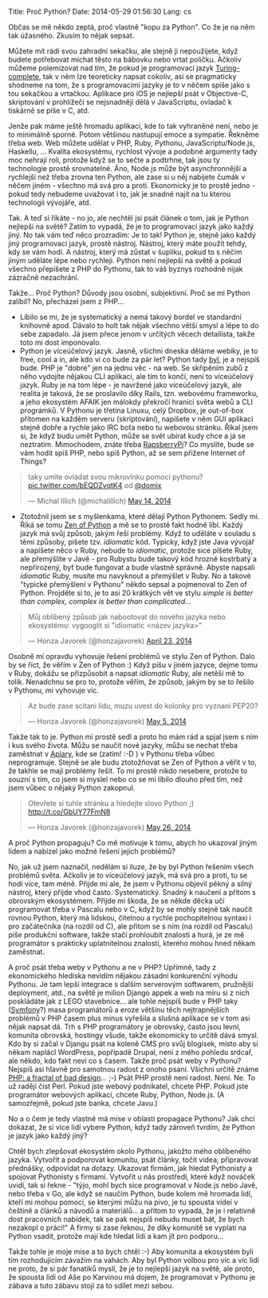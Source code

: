 Title: Proč Python?
Date: 2014-05-29 01:56:30
Lang: cs

Občas se mě někdo zeptá, proč vlastně "kopu za Python". Co že je na něm tak úžasného. Zkusím to nějak sepsat.

Můžete mít rádi svou zahradní sekačku, ale stejně ji nepoužijete, když budete potřebovat míchat těsto na bábovku nebo vrtat poličku. Ačkoliv můžeme polemizovat nad tím, že pokud je programovací jazyk [Turing-complete](https://cs.wikipedia.org/wiki/Turingovsk%C3%A1_%C3%BAplnost), tak v něm lze teoreticky napsat cokoliv, asi se pragmaticky shodneme na tom, že s programovacími jazyky je to v něčem spíše jako s tou sekačkou a vrtačkou. Aplikace pro iOS je nejlepší psát v Objective-C, skriptování v prohlížeči se nejsnadněji dělá v JavaScriptu, ovladač k tiskárně se píše v C, atd.

Jenže pak máme ještě hromadu aplikací, kde to tak vyhraněné není, nebo je to minimálně sporné. Potom většinou nastupují emoce a sympatie. Řekněme třeba web. Web můžete udělat v PHP, Ruby, Pythonu, JavaScriptu/Node.js, Haskellu, ... Kvalita ekosystému, rychlost vývoje a podobné argumenty tady moc nehrají roli, protože když se to sečte a podtrhne, tak jsou ty technologie prostě srovnatelné. Áno, Node.js může být asynchronnější a rychlejší než třeba zrovna ten Python, ale zase si u něj nabijete čumák v něčem jiném - všechno má svá pro a proti. Ekonomicky je to prostě jedno - pokud tedy nebudeme uvažovat i to, jak je snadné najít na tu kterou technologii vývojáře, atd.

Tak. A teď si říkáte - no jo, ale nechtěl jsi psát článek o tom, jak je Python nejlepší na světě? Zatím to vypadá, že je to programovací jazyk jako každý jiný. No tak vám teď něco prozradím: Je to tak! Python je, stejně jako každý jiný programovací jazyk, prostě nástroj. Nástroj, který máte použít tehdy, kdy se vám hodí. A nástroj, který má zůstat v šuplíku, pokud to s něčím jiným uděláte lépe nebo rychleji. Python není nejlepší na světě a pokud všechno přepíšete z PHP do Pythonu, tak to váš byznys rozhodně nijak zázračně nezachrání.

Takže... Proč Python? Důvody jsou osobní, subjektivní. Proč se mi Python zalíbil? No, přecházel jsem z PHP...

- Líbilo se mi, že je systematický a nemá takový bordel ve standardní knihovně apod. Dávalo to holt tak nějak všechno větší smysl a lépe to do sebe zapadalo. Já jsem přece jenom v určitých věcech detailista, takže toto mi dost imponovalo.
- Python je víceúčelový jazyk. Jasně, všichni dneska děláme webíky, je to free, cool a in, ale kdo ví co bude za pár let? Python tady [byl](https://twitter.com/spazef0rze/status/471316103793475584), je a nejspíš bude. PHP je "dobré" jen na jednu věc - na web. Se skřípěním zubů z něho vydojíte nějakou CLI aplikaci, ale tím to končí, není to víceúčelový jazyk. Ruby je na tom lépe - je navržené jako víceúčelový jazyk, ale realita je taková, že se proslavilo díky Rails, tzn. webovému frameworku, a jeho ekosystém AFAIK jen málokdy překročí hranici světa webů a CLI prográmků. V Pythonu je třetina Linuxu, celý Dropbox, je out-of-box přítomen na každém serveru (skriptování), napíšete v něm GUI aplikaci stejně dobře a rychle jako IRC bota nebo tu webovou stránku. Říkal jsem si, že když budu umět Python, může se svět ubírat kudy chce a já se neztratím. Mimochodem, znáte třeba [RapsberryPi](http://www.raspberrypi.org/tag/python/)? Co myslíte, bude se vám hodit spíš PHP, nebo spíš Python, až se sem přižene Internet of Things?
<blockquote class="twitter-tweet" lang="en"><p>taky umíte ovládat svou mikrovlnku pomocí pythonu? <a href="http://t.co/bEQDZvqtK4">pic.twitter.com/bEQDZvqtK4</a> od <a href="https://twitter.com/domix">@domix</a></p>&mdash; Michal Illich (@michalillich) <a href="https://twitter.com/michalillich/statuses/466676410178760704">May 14, 2014</a></blockquote>

- Ztotožnil jsem se s myšlenkama, které dělají Python Pythonem. Sedly mi. Říká se tomu [Zen of Python](http://legacy.python.org/dev/peps/pep-0020/) a mě se to prostě fakt hodně líbí. Každý jazyk má svůj způsob, jakým řeší problémy. Když to uděláte v souladu s těmi způsoby, píšete tzv. *idiomatic* kód. Typicky, když jste Java vývojář a napíšete něco v Ruby, nebude to *idiomatic*, protože sice píšete Ruby, ale přemýšlíte v Javě - pro Rubystu bude takový kód hrozně kostrbatý a nepřirozený, byť bude fungovat a bude vlastně správně. Abyste napsali *idiomatic* Ruby, musíte mu navyknout a přemýšlet v Ruby. No a takové "typické přemýšlení v Pythonu" někdo sepsal a pojmenoval to Zen of Python. Projděte si to, je to asi 20 krátkých vět ve stylu *simple is better than complex, complex is better than complicated...*
<blockquote class="twitter-tweet" lang="en"><p>Můj oblíbený způsob jak nabootovat do nového jazyka nebo ekosystému: vygooglit si &quot;idiomatic &lt;název jazyka&gt;&quot;</p>&mdash; Honza Javorek (@honzajavorek) <a href="https://twitter.com/honzajavorek/statuses/458983315778048000">April 23, 2014</a></blockquote>

Osobně mi opravdu vyhovuje řešení problémů ve stylu Zen of Python. Dalo by se říct, že věřím v Zen of Python :) Když píšu v jiném jazyce, dejme tomu v Ruby, dokážu se přizpůsobit a napsat *idiomatic* Ruby, ale netěší mě to tolik. Nenadchnu se pro to, protože věřím, že způsob, jakým by se to řešilo v Pythonu, mi vyhovuje víc.

<blockquote class="twitter-tweet" lang="en"><p>Az bude zase scitani lidu, muzu uvest do kolonky pro vyznani PEP20?</p>&mdash; Honza Javorek (@honzajavorek) <a href="https://twitter.com/honzajavorek/statuses/463299299091419136">May 5, 2014</a></blockquote>

Takže tak to je. Python mi prostě sedl a proto ho mám rád a spjal jsem s ním i kus svého života. Můžu se naučit nové jazyky, můžu se nechat třeba zaměstnat v [Apiary](http://apiary.io/), kde se (zatím! :-D ) v Pythonu třeba vůbec neprogramuje. Stejně se ale budu ztotožňovat se Zen of Python a věřit v to, že takhle se mají problémy řešit. To mi prostě nikdo nesebere, protože to souzní s tím, co jsem si myslel nebo co se mi líbilo dlouho před tím, než jsem vůbec o nějaký Python zakopnul.

<blockquote class="twitter-tweet" lang="en"><p>Otevřete si tuhle stránku a hledejte slovo Python ;) <a href="http://t.co/GbUY77FmN8">http://t.co/GbUY77FmN8</a></p>&mdash; Honza Javorek (@honzajavorek) <a href="https://twitter.com/honzajavorek/statuses/470947836251881472">May 26, 2014</a></blockquote>

A proč Python propaguju? Co mě motivuje k tomu, abych ho ukazoval jiným lidem a nabízel jako možné řešení jejich problémů?

No, jak už jsem naznačil, nedělám si iluze, že by byl Python řešením všech problémů světa. Ačkoliv je to víceúčelový jazyk, má svá pro a proti, tu se hodí více, tam méně. Přijde mi ale, že jsem v Pythonu objevil pěkný a silný nástroj, který přijde vhod často. Systematický. Snadný k naučení a přitom s obrovským ekosystémem. Přijde mi škoda, že se někde děcka učí programovat třeba v Pascalu nebo v C, když by se mohly stejně tak naučit rovnou Python, který má lidskou, čitelnou a rychle pochopitelnou syntaxi i pro začátečníka (na rozdíl od C), ale přitom se s ním (na rozdíl od Pascalu) píše produkční software, takže stačí prohloubit znalosti a hurá, je ze mě programátor s prakticky uplatnitelnou znalostí, kterého mohou hned někam zaměstnat.

A proč psát třeba weby v Pythonu a ne v PHP? Upřímně, tady z ekonomického hlediska nevidím nějakou zásadní konkurenční výhodu Pythonu. Je tam lepší integrace s dalším serverovým softwarem, pružnější deployment, atd., na světě je milion Django appek a web na míru si z nich poskládáte jak z LEGO stavebnice... ale tohle nejspíš bude v PHP taky ([Symfony](http://symfony.com/)?) masa programátorů a eroze většinu těch nejtrapnějších problémů v PHP časem plus mínus vyřešila a slušná aplikace se v tom asi nějak napsat dá. Trh s PHP programátory je obrovský, často jsou levní, komunita obrovská, hostingy všude, takže ekonomicky to určitě dává smysl. Kdo by si začal v Djangu psát na koleně CMS pro svůj blogísek, místo aby si někam naplácl WordPress, popřípadě Drupal, není z mého pohledu srdcař, ale někdo, kdo fakt neví co s časem. Takže proč psát weby v Pythonu? Nejspíš asi hlavně pro samotnou radost z onoho psaní. Všichni určitě známe [PHP: a fractal of bad design](http://eev.ee/blog/2012/04/09/php-a-fractal-of-bad-design/)... ;-) Psát PHP prostě není radost. Není. Ne. To už raději číst Perl. Pokud jste webový podnikatel, chcete PHP. Pokud jste programátor webových aplikací, chcete Ruby, Python, Node.js. (A samozřejmě, pokud jste banka, chcete Javu.)

No a o čem je tedy vlastně má mise v oblasti propagace Pythonu? Jak chci dokázat, že si více lidí vybere Python, když tady zároveň tvrdím, že Python je jazyk jako každý jiný?

Chtěl bych zlepšovat ekosystém okolo Pythonu, jakožto mého oblíbeného jazyka. Vytvořit a podporovat komunitu, psát články, točit videa, připravovat přednášky, odpovídat na dotazy. Ukazovat firmám, jak hledat Pythonisty a spojovat Pythonisty s firmami. Vytvořit u nás prostředí, které když nováček uvidí, tak si řekne - "týjo, mohl bych sice programovat v Node.js nebo Javě, nebo třeba v Go, ale když se naučím Python, bude kolem mě hromada lidí, kteří mi mohou pomoci, se kterými můžu na pivo, je tu spousta videí v češtině a článků a návodů a materiálů... a přitom to vypadá, že je i relativně dost pracovních nabídek, tak se pak nejspíš nebudu muset bát, že bych nezakopl o práci!" A firmy si zase řeknou, že díky komunitě se vyplatí na Python vsadit, protože mají kde hledat lidi a kam jít pro podporu...

Takže tohle je moje mise a to bych chtěl :-) Aby komunita a ekosystém byli tím rozhodujícím závažím na vahách. Aby byl Python volbou pro víc a víc lidí ne proto, že si pár fanatiků myslí, že je to nejlepší jazyk na světě, ale proto, že spousta lidí od Aše po Karvinou má dojem, že programovat v Pythonu je zábava a tuto zábavu stojí za to sdílet mezi sebou.

